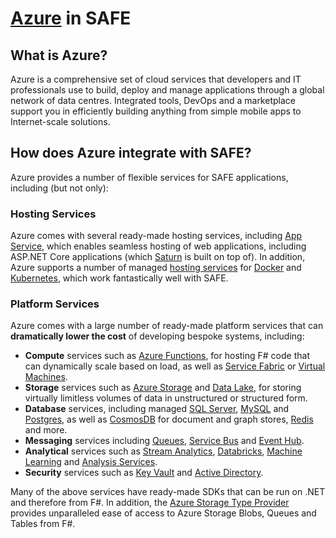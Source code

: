 # [Azure](https://azure.microsoft.com/en-gb/overview/what-is-azure/) in SAFE

## What is Azure?

Azure is a comprehensive set of cloud services that developers and IT professionals use to build, deploy and manage applications through a global network of data centres. Integrated tools, DevOps and a marketplace support you in efficiently building anything from simple mobile apps to Internet-scale solutions.

## How does Azure integrate with SAFE?

Azure provides a number of flexible services for SAFE applications, including (but not only):

### Hosting Services

Azure comes with several ready-made hosting services, including [App Service](https://azure.microsoft.com/en-us/services/app-service/), which enables seamless hosting of web applications, including ASP.NET Core applications (which [Saturn](component-saturn.md) is built on top of). In addition, Azure supports a number of managed [hosting services](https://azure.microsoft.com/en-us/services/container-instances/) for [Docker](https://azure.microsoft.com/en-us/services/app-service/containers/) and [Kubernetes](https://azure.microsoft.com/en-us/services/container-service/), which work fantastically well with SAFE.

### Platform Services

Azure comes with a large number of ready-made platform services that can **dramatically lower the cost** of developing bespoke systems, including:

* **Compute** services such as [Azure Functions](https://azure.microsoft.com/en-us/services/functions/), for hosting F# code that can dynamically scale based on load, as well as [Service Fabric](https://azure.microsoft.com/en-us/services/service-fabric/) or [Virtual Machines](https://azure.microsoft.com/en-us/services/virtual-machines/).
* **Storage** services such as [Azure Storage](https://azure.microsoft.com/en-us/services/storage/) and [Data Lake](https://azure.microsoft.com/en-us/services/data-lake-store/), for storing virtually limitless volumes of data in unstructured or structured form.
* **Database** services, including managed [SQL Server](https://azure.microsoft.com/en-us/services/sql-database/), [MySQL](https://azure.microsoft.com/en-us/services/mysql/) and [Postgres](https://azure.microsoft.com/en-us/services/postgresql/), as well as [CosmosDB](https://azure.microsoft.com/en-us/services/cosmos-db/) for document and graph stores, [Redis](https://azure.microsoft.com/en-us/services/cache/) and more.
* **Messaging** services including [Queues](https://azure.microsoft.com/en-us/services/storage/queues/), [Service Bus](https://azure.microsoft.com/en-us/services/service-bus/) and [Event Hub](https://azure.microsoft.com/en-us/services/event-hubs/).
* **Analytical** services such as [Stream Analytics](https://azure.microsoft.com/en-us/services/stream-analytics/), [Databricks](https://azure.microsoft.com/en-us/services/databricks/), [Machine Learning](https://azure.microsoft.com/en-us/overview/machine-learning/) and [Analysis Services](https://azure.microsoft.com/en-us/services/analysis-services/).
* **Security** services such as [Key Vault](https://azure.microsoft.com/en-us/services/key-vault/) and [Active Directory](https://azure.microsoft.com/en-us/services/active-directory/).

Many of the above services have ready-made SDKs that can be run on .NET and therefore from F#. In addition, the [Azure Storage Type Provider](http://fsprojects.github.io/AzureStorageTypeProvider/) provides unparalleled ease of access to Azure Storage Blobs, Queues and Tables from F#.
